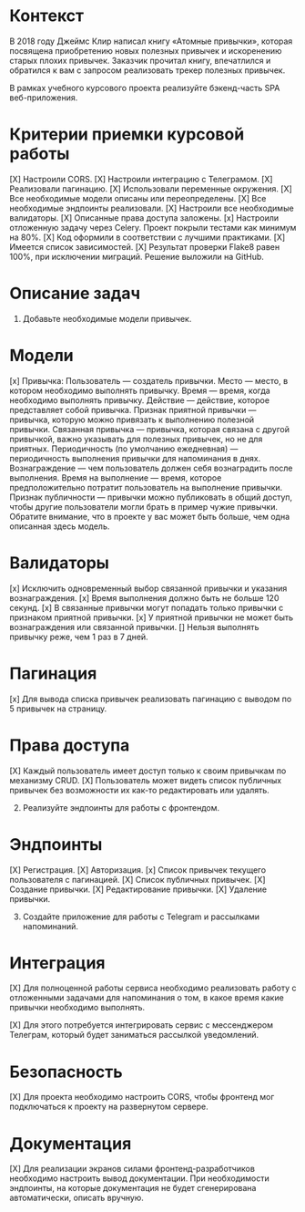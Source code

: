 # Контекст
В 2018 году Джеймс Клир написал книгу «Атомные привычки», которая посвящена приобретению новых полезных привычек и искоренению старых плохих привычек. Заказчик прочитал книгу, впечатлился и обратился к вам с запросом реализовать трекер полезных привычек.

В рамках учебного курсового проекта реализуйте бэкенд-часть SPA веб-приложения.

# Критерии приемки курсовой работы
[X] Настроили CORS.
[X] Настроили интеграцию с Телеграмом.
[X] Реализовали пагинацию.
[X] Использовали переменные окружения.
[X] Все необходимые модели описаны или переопределены.
[X] Все необходимые эндпоинты реализовали.
[X] Настроили все необходимые валидаторы.
[X] Описанные права доступа заложены.
[x] Настроили отложенную задачу через Celery.
Проект покрыли тестами как минимум на 80%.
[X] Код оформили в соответствии с лучшими практиками.
[X] Имеется список зависимостей.
[X] Результат проверки Flake8 равен 100%, при исключении миграций.
Решение выложили на GitHub.

# Описание задач
1) Добавьте необходимые модели привычек.

# Модели
[x] Привычка:
Пользователь — создатель привычки.
Место — место, в котором необходимо выполнять привычку.
Время — время, когда необходимо выполнять привычку.
Действие — действие, которое представляет собой привычка.
Признак приятной привычки — привычка, которую можно привязать к выполнению полезной привычки.
Связанная привычка — привычка, которая связана с другой привычкой, важно указывать для полезных привычек, но не для приятных.
Периодичность (по умолчанию ежедневная) — периодичность выполнения привычки для напоминания в днях.
Вознаграждение — чем пользователь должен себя вознаградить после выполнения.
Время на выполнение — время, которое предположительно потратит пользователь на выполнение привычки.
Признак публичности — привычки можно публиковать в общий доступ, чтобы другие пользователи могли брать в пример чужие привычки.
Обратите внимание, что в проекте у вас может быть больше, чем одна описанная здесь модель.

# Валидаторы
[х] Исключить одновременный выбор связанной привычки и указания вознаграждения.
[х] Время выполнения должно быть не больше 120 секунд.
[х] В связанные привычки могут попадать только привычки с признаком приятной привычки.
[x] У приятной привычки не может быть вознаграждения или связанной привычки.
[] Нельзя выполнять привычку реже, чем 1 раз в 7 дней.

# Пагинация
[x] Для вывода списка привычек реализовать пагинацию с выводом по 5 привычек на страницу.

# Права доступа
[X] Каждый пользователь имеет доступ только к своим привычкам по механизму CRUD.
[X] Пользователь может видеть список публичных привычек без возможности их как-то редактировать или удалять.

2) Реализуйте эндпоинты для работы с фронтендом.

# Эндпоинты
[X] Регистрация.
[X] Авторизация. 
[x] Список привычек текущего пользователя с пагинацией.
[X] Список публичных привычек.
[X] Создание привычки.
[X] Редактирование привычки. 
[X] Удаление привычки.

3) Создайте приложение для работы с Telegram и рассылками напоминаний.

# Интеграция
[X] Для полноценной работы сервиса необходимо реализовать работу с отложенными задачами для напоминания о том, в какое время какие привычки необходимо выполнять.

[X] Для этого потребуется интегрировать сервис с мессенджером Телеграм, который будет заниматься рассылкой уведомлений.

# Безопасность
[X] Для проекта необходимо настроить CORS, чтобы фронтенд мог подключаться к проекту на развернутом сервере.

# Документация
[X] Для реализации экранов силами фронтенд-разработчиков необходимо настроить вывод документации. При необходимости эндпоинты, на которые документация не будет сгенерирована автоматически, описать вручную.